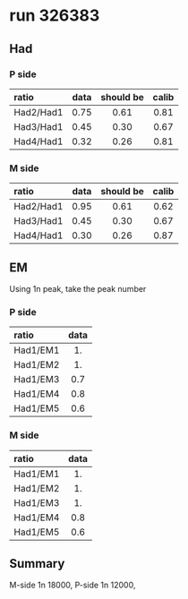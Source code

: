 # run 326383

## Had
### P side
| ratio     | data | should be | calib |
| :---      |:----:| :-----:   | :---: |
| Had2/Had1 | 0.75 | 0.61      | 0.81  |
| Had3/Had1 | 0.45 | 0.30      | 0.67  |
| Had4/Had1 | 0.32 | 0.26      | 0.81  |

### M side
| ratio     | data | should be | calib |
| :---      |:----:| :-----:   | :---: |
| Had2/Had1 | 0.95 | 0.61      | 0.62  |
| Had3/Had1 | 0.45 | 0.30      | 0.67  |
| Had4/Had1 | 0.30 | 0.26      | 0.87  |

## EM
Using 1n peak, take the peak number
### P side
| ratio     | data | 
| :---      |:----:| 
| Had1/EM1  | 1.   | 
| Had1/EM2  | 1.   | 
| Had1/EM3  | 0.7  | 
| Had1/EM4  | 0.8  | 
| Had1/EM5  | 0.6  | 

### M side
| ratio     | data | 
| :---      |:----:| 
| Had1/EM1  | 1.   | 
| Had1/EM2  | 1.   | 
| Had1/EM3  | 1.   | 
| Had1/EM4  | 0.8  | 
| Had1/EM5  | 0.6  | 

## Summary

M-side 1n 18000,
P-side 1n 12000,

